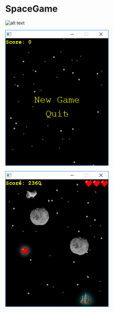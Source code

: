 # SpaceGame


![alt text](https://sourceforge.net/projects/superspacegame/)

![alt text](https://github.com/mgrebnev/SpaceGame/blob/master/spacegame/screenshots/1.png?raw=true)

![alt text](https://github.com/mgrebnev/SpaceGame/blob/master/spacegame/screenshots/2.png?raw=true)
